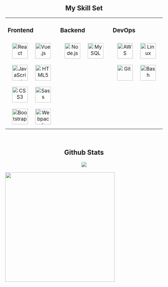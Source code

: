 <h2 align=center> My Skill Set</h2>  
<table align=center><tr><td valign="top" width="33%">



### Frontend  
<div align="center">  
<img style="margin: 10px" src="https://profilinator.rishav.dev/skills-assets/react-original-wordmark.svg" alt="React" height="50" />  
<img style="margin: 10px" src="https://profilinator.rishav.dev/skills-assets/vuejs-original-wordmark.svg" alt="Vue.js" height="50" />  
<img style="margin: 10px" src="https://profilinator.rishav.dev/skills-assets/javascript-original.svg" alt="JavaScript" height="50" />  
<img style="margin: 10px" src="https://profilinator.rishav.dev/skills-assets/html5-original-wordmark.svg" alt="HTML5" height="50" />  
<img style="margin: 10px" src="https://profilinator.rishav.dev/skills-assets/css3-original-wordmark.svg" alt="CSS3" height="50" />  
<img style="margin: 10px" src="https://profilinator.rishav.dev/skills-assets/sass-original.svg" alt="Sass" height="50" />  
<img style="margin: 10px" src="https://profilinator.rishav.dev/skills-assets/bootstrap-plain.svg" alt="Bootstrap" height="50" />  
<img style="margin: 10px" src="https://profilinator.rishav.dev/skills-assets/webpack-original.svg" alt="Webpack" height="50" />  
</div>

</td><td valign="top" width="33%">



### Backend  
<div align="center">  
<img style="margin: 10px" src="https://profilinator.rishav.dev/skills-assets/nodejs-original-wordmark.svg" alt="Node.js" height="50" />  
<img style="margin: 10px" src="https://profilinator.rishav.dev/skills-assets/mysql-original-wordmark.svg" alt="MySQL" height="50" />  
</div>

</td><td valign="top" width="33%">



### DevOps  
<div align="center">  
<img style="margin: 10px" src="https://profilinator.rishav.dev/skills-assets/amazonwebservices-original-wordmark.svg" alt="AWS" height="50" />  
<img style="margin: 10px" src="https://profilinator.rishav.dev/skills-assets/linux-original.svg" alt="Linux" height="50" />  
<img style="margin: 10px" src="https://profilinator.rishav.dev/skills-assets/git-scm-icon.svg" alt="Git" height="50" />  
<img style="margin: 10px" src="https://profilinator.rishav.dev/skills-assets/gnu_bash-icon.svg" alt="Bash" height="50" />  
</div>

</td></tr></table>  

<br/>  


<h2 align=center>Github Stats</h2>  
<div align="center"><img src="https://github-readme-stats.vercel.app/api?username=plutoin&theme=nord&show_icons=true&count_private=true&hide_border=true&hide=stars" align="center" /></div>  

<br/>

<div align=center style="display: flex; align-items: flex-start;">
  <img src="https://github-readme-stats.vercel.app/api/top-langs/?username=plutoin&theme=nord&hide_border=true&langs_count=6&exclude_repo=college-song-festival,payroll-system,score&layout=compact&langs_count=8" width="350px">
</div>




<!-- <div align = center>
  <a href="https://hits.seeyoufarm.com"><img src="https://hits.seeyoufarm.com/api/count/incr/badge.svg?url=https%3A%2F%2Fgithub.com%2Fplutoin&count_bg=%23A7A2ED&title_bg=%23555555&icon=&icon_color=%23E7E7E7&title=hits&edge_flat=false"/></a>
</div> -->

<!-- <div align=center>
  <a href="https://www.linkedin.com/in/soyeon-jang-p1uto" target="_blank">
    <img src="https://img.shields.io/badge/LinkedIn-%230A66C2.svg?style=flat-square&logo=linkedin&logoColor=white">
  </a>
  <a href="https://velog.io/@plutoin" target="_blank">
    <img src="https://img.shields.io/badge/Velog-%2320C997.svg?style=flat-square&logo=velog&logoColor=white">
  </a> -->
<!--   <a href="https://watchusrise.notion.site/PORTFOLIO-67d77007ff9646b1a88ecc8c558c5923" target="_blank">
    <img src="https://img.shields.io/badge/Portfolio-%23000000.svg?style=flat-square&logo=notion&logoColor=white">
  </a> -->
</div>

